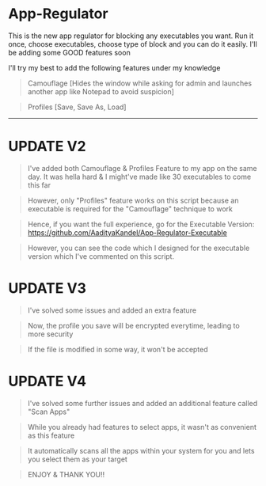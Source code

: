 # App-Regulator
This is the new app regulator for blocking any executables you want. Run it once, choose executables, choose type of block and you can do it easily. I'll be adding some GOOD features soon


I'll try my best to add the following features under my knowledge
> Camouflage [Hides the window while asking for admin and launches another app like Notepad to avoid suspicion]

> Profiles [Save, Save As, Load]


---------------------------------------------------------------------
# UPDATE V2

> I've added both Camouflage & Profiles Feature to my app on the same day. It was hella hard & I might've made like 30 executables to come this far

> However, only "Profiles" feature works on this script because an executable is required for the "Camouflage" technique to work

> Hence, if you want the full experience, go for the Executable Version: https://github.com/AadityaKandel/App-Regulator-Executable

> However, you can see the code which I designed for the executable version which I've commented on this script.

# UPDATE V3

> I've solved some issues and added an extra feature

> Now, the profile you save will be encrypted everytime, leading to more security

> If the file is modified in some way, it won't be accepted

# UPDATE V4

> I've solved some further issues and added an additional feature called "Scan Apps"

> While you already had features to select apps, it wasn't as convenient as this feature

> It automatically scans all the apps within your system for you and lets you select them as your target

> ENJOY & THANK YOU!!
  

